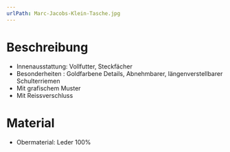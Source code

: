 ```yaml
---
urlPath: Marc-Jacobs-Klein-Tasche.jpg
---
```

# Beschreibung
- Innenausstattung: Vollfutter, Steckfächer
- Besonderheiten : Goldfarbene Details, Abnehmbarer, längenverstellbarer Schulterriemen
- Mit grafischem Muster
- Mit Reissverschluss

# Material
- Obermaterial: Leder 100%
